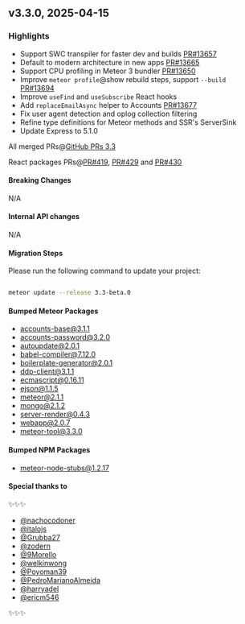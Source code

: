 ## v3.3.0, 2025-04-15

### Highlights

- Support SWC transpiler for faster dev and builds [PR#13657](https://github.com/meteor/meteor/pull/13657)
- Default to modern architecture in new apps [PR#13665](https://github.com/meteor/meteor/pull/13665)
- Support CPU profiling in Meteor 3 bundler [PR#13650](https://github.com/meteor/meteor/pull/13650)
- Improve `meteor profile`@show rebuild steps, support `--build` [PR#13694](https://github.com/meteor/meteor/pull/13694)
- Improve `useFind` and `useSubscribe` React hooks
- Add `replaceEmailAsync` helper to Accounts [PR#13677](https://github.com/meteor/meteor/pull/13677)
- Fix user agent detection and oplog collection filtering
- Refine type definitions for Meteor methods and SSR's ServerSink
- Update Express to 5.1.0

All merged PRs@[GitHub PRs 3.3](https://github.com/meteor/meteor/pulls?q=is%3Apr+is%3Amerged+base%3Arelease-3.3)

React packages PRs@[PR#419](https://github.com/meteor/react-packages/pull/419), [PR#429](https://github.com/meteor/react-packages/pull/429) and [PR#430](https://github.com/meteor/react-packages/pull/430)


#### Breaking Changes

N/A

####  Internal API changes

N/A

#### Migration Steps

Please run the following command to update your project:

```bash

meteor update --release 3.3-beta.0

```

#### Bumped Meteor Packages

- accounts-base@3.1.1
- accounts-password@3.2.0
- autoupdate@2.0.1
- babel-compiler@7.12.0
- boilerplate-generator@2.0.1
- ddp-client@3.1.1
- ecmascript@0.16.11
- ejson@1.1.5
- meteor@2.1.1
- mongo@2.1.2
- server-render@0.4.3
- webapp@2.0.7
- meteor-tool@3.3.0

#### Bumped NPM Packages

- meteor-node-stubs@1.2.17

#### Special thanks to

✨✨✨

- [@nachocodoner](https://github.com/nachocodoner)  
- [@italojs](https://github.com/italojs)
- [@Grubba27](https://github.com/Grubba27)  
- [@zodern](https://github.com/zodern)
- [@9Morello](https://github.com/9Morello)
- [@welkinwong](https://github.com/welkinwong)
- [@Poyoman39](https://github.com/Poyoman39)
- [@PedroMarianoAlmeida](https://github.com/PedroMarianoAlmeida)
- [@harryadel](https://github.com/harryadel)
- [@ericm546](https://github.com/ericm546)

✨✨✨ 
